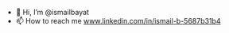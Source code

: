 - 👋 Hi, I’m @ismaiIbayat
- 📫 How to reach me www.linkedin.com/in/ismail-b-5687b31b4

<!---
ismaiIbayat/ismaiIbayat is a ✨ special ✨ repository because its `README.md` (this file) appears on your GitHub profile.
You can click the Preview link to take a look at your changes.
--->
